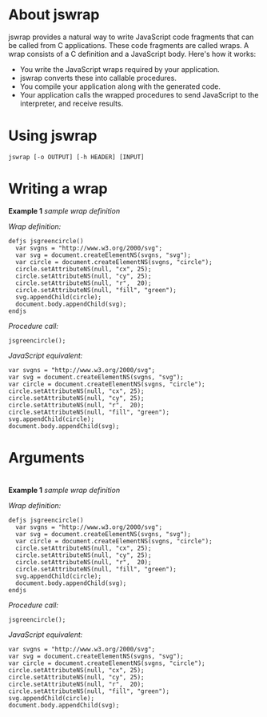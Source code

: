 # About jswrap
jswrap provides a natural way to write JavaScript code fragments that can be called from C applications. 
These code fragments are called wraps.
A wrap consists of a C definition and a JavaScript body.
Here's how it works:
- You write the JavaScript wraps required by your application.
- jswrap converts these into callable procedures.
- You compile your application along with the generated code.
- Your application calls the wrapped procedures to send JavaScript to the interpreter, and receive results.

# Using jswrap
```
jswrap [-o OUTPUT] [-h HEADER] [INPUT]
```

# Writing a wrap

**Example 1** *sample wrap definition*

*Wrap definition:*
```
defjs jsgreencircle()
  var svgns = "http://www.w3.org/2000/svg";
  var svg = document.createElementNS(svgns, "svg");
  var circle = document.createElementNS(svgns, "circle");
  circle.setAttributeNS(null, "cx", 25);
  circle.setAttributeNS(null, "cy", 25);
  circle.setAttributeNS(null, "r",  20);
  circle.setAttributeNS(null, "fill", "green"); 
  svg.appendChild(circle);
  document.body.appendChild(svg);
endjs
```

*Procedure call:*
```
jsgreencircle();
```

*JavaScript equivalent:*
```
var svgns = "http://www.w3.org/2000/svg";
var svg = document.createElementNS(svgns, "svg");
var circle = document.createElementNS(svgns, "circle");
circle.setAttributeNS(null, "cx", 25);
circle.setAttributeNS(null, "cy", 25);
circle.setAttributeNS(null, "r",  20);
circle.setAttributeNS(null, "fill", "green"); 
svg.appendChild(circle);
document.body.appendChild(svg);
```

# Arguments

#
**Example 1** *sample wrap definition*

*Wrap definition:*
```
defjs jsgreencircle()
  var svgns = "http://www.w3.org/2000/svg";
  var svg = document.createElementNS(svgns, "svg");
  var circle = document.createElementNS(svgns, "circle");
  circle.setAttributeNS(null, "cx", 25);
  circle.setAttributeNS(null, "cy", 25);
  circle.setAttributeNS(null, "r",  20);
  circle.setAttributeNS(null, "fill", "green"); 
  svg.appendChild(circle);
  document.body.appendChild(svg);
endjs
```

*Procedure call:*
```
jsgreencircle();
```

*JavaScript equivalent:*
```
var svgns = "http://www.w3.org/2000/svg";
var svg = document.createElementNS(svgns, "svg");
var circle = document.createElementNS(svgns, "circle");
circle.setAttributeNS(null, "cx", 25);
circle.setAttributeNS(null, "cy", 25);
circle.setAttributeNS(null, "r",  20);
circle.setAttributeNS(null, "fill", "green"); 
svg.appendChild(circle);
document.body.appendChild(svg);
```
